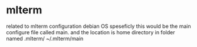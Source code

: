 # mlterm
related to mlterm configuration
debian OS speseficly 
this would be the main configure file called main. and the location is home directory in folder named .mlterm/
~/.mlterm/main
